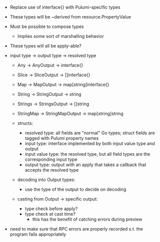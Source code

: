 - Replace use of interface{} with Pulumi-specific types
- These types will be ~derived from resource.PropertyValue
- Must be possible to compose types
	- Implies some sort of marshalling behavior
- These types will all be apply-able?
- input type -> output type -> resolved type
	- Any -> AnyOutput -> interface{}
	- Slice -> SliceOutput -> []interface{}
	- Map -> MapOutput -> map[string]interface{}

	- String -> StringOutput -> string
	- Strings -> StringsOutput -> []string
	- StringMap -> StringMapOutput -> map[string]string

	- structs:
		- resolved type: all fields are "normal" Go types; struct fields are tagged with Pulumi property names
		- input type: interface implemented by both input value type and output
		- input value type: the resolved type, but all field types are the corresponding input type
		- output type: output with an apply that takes a callback that accepts the resolved type

	- decoding into Output types:
		- use the type of the output to decide on decoding

	- casting from Output -> specific output:
		- type check before apply?
		- type check at cast time?
			- this has the benefit of catching errors during preview

- need to make sure that RPC errors are properly recorded s.t. the program fails appropriately
